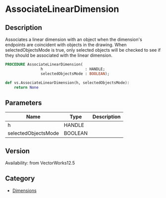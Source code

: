 # AssociateLinearDimension

## Description
Associates a linear dimension with an object when the dimension's endpoints are coincident with objects in the drawing.  When selectedObjectsMode is true, only selected objects will be checked to see if they should be associated with the linear dimension.

```pascal
PROCEDURE AssociateLinearDimension(
				h                   : HANDLE;
				selectedObjectsMode : BOOLEAN);
```

```python
def vs.AssociateLinearDimension(h, selectedObjectsMode):
    return None
```

## Parameters
|Name|Type|Description|
|---|---|---|
|h|HANDLE|   |
|selectedObjectsMode|BOOLEAN|   |

## Version
Availability: from VectorWorks12.5

## Category
* [Dimensions](../Categories/Dimensions.md)
